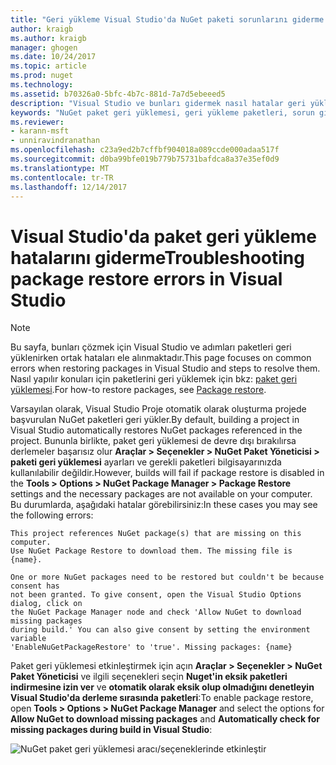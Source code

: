 ```yaml
---
title: "Geri yükleme Visual Studio'da NuGet paketi sorunlarını giderme | Microsoft Docs"
author: kraigb
ms.author: kraigb
manager: ghogen
ms.date: 10/24/2017
ms.topic: article
ms.prod: nuget
ms.technology: 
ms.assetid: b70326a0-5bfc-4b7c-881d-7a7d5ebeeed5
description: "Visual Studio ve bunları gidermek nasıl hatalar geri yükleme ortak NuGet açıklaması."
keywords: "NuGet paket geri yüklemesi, geri yükleme paketleri, sorun giderme, sorun giderme"
ms.reviewer:
- karann-msft
- unniravindranathan
ms.openlocfilehash: c23a9ed2b7cffbf904018a089ccde000adaa517f
ms.sourcegitcommit: d0ba99bfe019b779b75731bafdca8a37e35ef0d9
ms.translationtype: MT
ms.contentlocale: tr-TR
ms.lasthandoff: 12/14/2017
---
```

# <a name="troubleshooting-package-restore-errors-in-visual-studio"></a><span data-ttu-id="42629-104">Visual Studio'da paket geri yükleme hatalarını giderme</span><span class="sxs-lookup"><span data-stu-id="42629-104">Troubleshooting package restore errors in Visual Studio</span></span>

> [!Note]
> <span data-ttu-id="42629-105">Bu sayfa, bunları çözmek için Visual Studio ve adımları paketleri geri yüklenirken ortak hataları ele alınmaktadır.</span><span class="sxs-lookup"><span data-stu-id="42629-105">This page focuses on common errors when restoring packages in Visual Studio and steps to resolve them.</span></span> <span data-ttu-id="42629-106">Nasıl yapılır konuları için paketlerini geri yüklemek için bkz: [paket geri yüklemesi](../Consume-Packages/Package-Restore.md#enabling-and-disabling-package-restore).</span><span class="sxs-lookup"><span data-stu-id="42629-106">For how-to restore packages, see [Package restore](../Consume-Packages/Package-Restore.md#enabling-and-disabling-package-restore).</span></span>

<span data-ttu-id="42629-107">Varsayılan olarak, Visual Studio Proje otomatik olarak oluşturma projede başvurulan NuGet paketleri geri yükler.</span><span class="sxs-lookup"><span data-stu-id="42629-107">By default, building a project in Visual Studio automatically restores NuGet packages referenced in the project.</span></span> <span data-ttu-id="42629-108">Bununla birlikte, paket geri yüklemesi de devre dışı bırakılırsa derlemeler başarısız olur **Araçlar > Seçenekler > NuGet Paket Yöneticisi > paketi geri yüklemesi** ayarları ve gerekli paketleri bilgisayarınızda kullanılabilir değildir.</span><span class="sxs-lookup"><span data-stu-id="42629-108">However, builds will fail if package restore is disabled in the **Tools > Options > NuGet Package Manager > Package Restore** settings and the necessary packages are not available on your computer.</span></span> <span data-ttu-id="42629-109">Bu durumlarda, aşağıdaki hatalar görebilirsiniz:</span><span class="sxs-lookup"><span data-stu-id="42629-109">In these cases you may see the following errors:</span></span>

```
This project references NuGet package(s) that are missing on this computer.
Use NuGet Package Restore to download them. The missing file is {name}.
```

```
One or more NuGet packages need to be restored but couldn't be because consent has
not been granted. To give consent, open the Visual Studio Options dialog, click on
the NuGet Package Manager node and check 'Allow NuGet to download missing packages
during build.' You can also give consent by setting the environment variable
'EnableNuGetPackageRestore' to 'true'. Missing packages: {name} 
```

<span data-ttu-id="42629-110">Paket geri yüklemesi etkinleştirmek için açın **Araçlar > Seçenekler > NuGet Paket Yöneticisi** ve ilgili seçenekleri seçin **Nuget'in eksik paketleri indirmesine izin ver** ve **otomatik olarak eksik olup olmadığını denetleyin Visual Studio'da derleme sırasında paketleri**:</span><span class="sxs-lookup"><span data-stu-id="42629-110">To enable package restore, open **Tools > Options > NuGet Package Manager** and select the options for **Allow NuGet to download missing packages** and **Automatically check for missing packages during build in Visual Studio**:</span></span>

![NuGet paket geri yüklemesi aracı/seçeneklerinde etkinleştir](../Consume-Packages/media/restore-01-autorestoreoptions.png)

